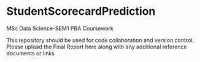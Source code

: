 # StudentScorecardPrediction
MSc Data Science-SEM1 PBA Coursework

This repository should be used for code collaboration and version control.
Please upload the Final Report here along with any additional reference documents or links
